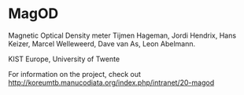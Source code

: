 # MagOD
Magnetic Optical Density meter
Tijmen Hageman, Jordi Hendrix, Hans Keizer, Marcel Welleweerd, Dave
van As, Leon Abelmann.

KIST Europe, University of Twente

For information on the project, check out http://koreumtb.manucodiata.org/index.php/intranet/20-magod
